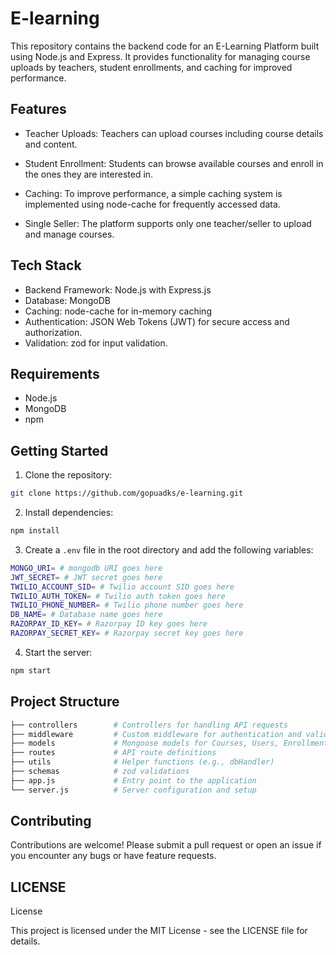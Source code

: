# E-learning

This repository contains the backend code for an E-Learning Platform built using Node.js and Express. It provides functionality for managing course uploads by teachers, student enrollments, and caching for improved performance.

## Features

- Teacher Uploads: Teachers can upload courses including course details and content.

- Student Enrollment: Students can browse available courses and enroll in the ones they are interested in.

- Caching: To improve performance, a simple caching system is implemented using node-cache for frequently accessed data.

- Single Seller: The platform supports only one teacher/seller to upload and manage courses.

## Tech Stack

- Backend Framework: Node.js with Express.js
- Database: MongoDB
- Caching: node-cache for in-memory caching
- Authentication: JSON Web Tokens (JWT) for secure access and authorization.
- Validation: zod for input validation.

## Requirements

- Node.js
- MongoDB
- npm

## Getting Started

1. Clone the repository:

```bash
git clone https://github.com/gopuadks/e-learning.git
```

2. Install dependencies:

```bash
npm install
```

3. Create a `.env` file in the root directory and add the following variables:

```bash
MONGO_URI= # mongodb URI goes here
JWT_SECRET= # JWT secret goes here
TWILIO_ACCOUNT_SID= # Twilio account SID goes here
TWILIO_AUTH_TOKEN= # Twilio auth token goes here
TWILIO_PHONE_NUMBER= # Twilio phone number goes here
DB_NAME= # Database name goes here
RAZORPAY_ID_KEY= # Razorpay ID key goes here
RAZORPAY_SECRET_KEY= # Razorpay secret key goes here
```

4. Start the server:

```bash
npm start
```

## Project Structure

```bash
├── controllers        # Controllers for handling API requests
├── middleware         # Custom middleware for authentication and validation
├── models             # Mongoose models for Courses, Users, Enrollments
├── routes             # API route definitions
├── utils              # Helper functions (e.g., dbHandler)
├── schemas            # zod validations
├── app.js             # Entry point to the application
└── server.js          # Server configuration and setup
```

## Contributing

Contributions are welcome! Please submit a pull request or open an issue if you encounter any bugs or have feature requests.

## LICENSE

License

This project is licensed under the MIT License - see the LICENSE file for details.
